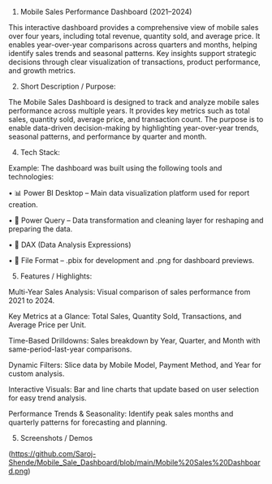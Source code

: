1. Mobile Sales Performance Dashboard (2021–2024)

This interactive dashboard provides a comprehensive view of mobile sales over four years, including total revenue, quantity sold, and average price.
It enables year-over-year comparisons across quarters and months, helping identify sales trends and seasonal patterns.
Key insights support strategic decisions through clear visualization of transactions, product performance, and growth metrics.

2. Short Description / Purpose:
   
The Mobile Sales Dashboard is designed to track and analyze mobile sales performance across multiple years. It provides key metrics such as total sales, quantity sold, average price, and transaction count.
The purpose is to enable data-driven decision-making by highlighting year-over-year trends, seasonal patterns, and performance by quarter and month.

4. Tech Stack:

Example: The dashboard was built using the following tools and technologies:

• 📊 Power BI Desktop – Main data visualization platform used for report creation.

• 📂 Power Query – Data transformation and cleaning layer for reshaping and preparing the data.

• 🧠 DAX (Data Analysis Expressions)

• 📁 File Format – .pbix for development and .png for dashboard previews.

5. Features / Highlights:

Multi-Year Sales Analysis: Visual comparison of sales performance from 2021 to 2024.

Key Metrics at a Glance: Total Sales, Quantity Sold, Transactions, and Average Price per Unit.

Time-Based Drilldowns: Sales breakdown by Year, Quarter, and Month with same-period-last-year comparisons.

Dynamic Filters: Slice data by Mobile Model, Payment Method, and Year for custom analysis.

Interactive Visuals: Bar and line charts that update based on user selection for easy trend analysis.

Performance Trends & Seasonality: Identify peak sales months and quarterly patterns for forecasting and planning.

5. Screenshots / Demos
   
(https://github.com/Saroj-Shende/Mobile_Sale_Dashboard/blob/main/Mobile%20Sales%20Dashboard.png)
   
